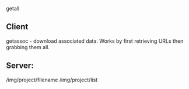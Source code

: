 getall

## Client

getassoc - download associated data. Works by first retrieving URLs then grabbing them all.

## Server:

/img/project/filename
/img/project/list